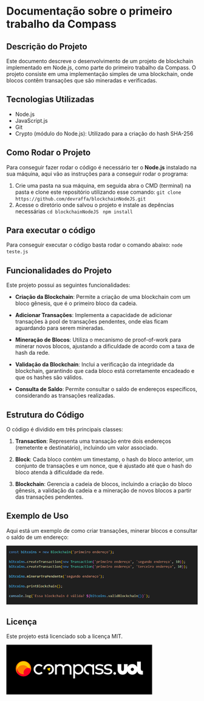 # Documentação sobre o primeiro trabalho da Compass
## Descrição do Projeto 

Este documento descreve o desenvolvimento de um projeto de blockchain implementado em Node.js, como parte do primeiro trabalho da Compass. O projeto consiste em uma implementação simples de uma blockchain, onde blocos contêm transações que são mineradas e verificadas.

## Tecnologias Utilizadas
- Node.js
- JavaScript.js
- Git
- Crypto (módulo do Node.js): Utilizado para a criação do hash SHA-256

## Como Rodar o Projeto
Para conseguir fazer rodar o código é necessário ter o **Node.js** instalado na sua máquina, aqui vão as instruções para a conseguir rodar o programa:

1. Crie uma pasta na sua máquina, em seguida abra o CMD (terminal) na pasta e clone este repositório utilizando esse comando:
`git clone https://github.com/devraffa/blockchainNodeJS.git`
2. Acesse o diretório onde salvou o projeto e instale as depências necessárias
   `cd blockchainNodeJS `
   ` npm install `

## Para executar o código 

Para conseguir executar o código basta rodar o comando abaixo:
`node teste.js`

## Funcionalidades do Projeto

Este projeto possui as seguintes funcionalidades:

- **Criação da Blockchain**: Permite a criação de uma blockchain com um bloco gênesis, que é o primeiro bloco da cadeia.
  
- **Adicionar Transações**: Implementa a capacidade de adicionar transações à pool de transações pendentes, onde elas ficam aguardando para serem mineradas.
  
- **Mineração de Blocos**: Utiliza o mecanismo de proof-of-work para minerar novos blocos, ajustando a dificuldade de acordo com a taxa de hash da rede.

- **Validação da Blockchain**: Inclui a verificação da integridade da blockchain, garantindo que cada bloco está corretamente encadeado e que os hashes são válidos.

- **Consulta de Saldo**: Permite consultar o saldo de endereços específicos, considerando as transações realizadas.

## Estrutura do Código

O código é dividido em três principais classes:

1. **Transaction**: Representa uma transação entre dois endereços (remetente e destinatário), incluindo um valor associado.
  
2. **Block**: Cada bloco contém um timestamp, o hash do bloco anterior, um conjunto de transações e um nonce, que é ajustado até que o hash do bloco atenda à dificuldade da rede.

3. **Blockchain**: Gerencia a cadeia de blocos, incluindo a criação do bloco gênesis, a validação da cadeia e a mineração de novos blocos a partir das transações pendentes.

## Exemplo de Uso

Aqui está um exemplo de como criar transações, minerar blocos e consultar o saldo de um endereço:

![alt text](image.png)

## Licença 
Este projeto está licenciado sob a licença MIT.

![alt text](images.png)